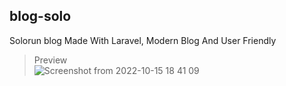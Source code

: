 ## blog-solo
Solorun blog Made With Laravel, Modern Blog And User Friendly

> Preview <br>
![Screenshot from 2022-10-15 18 41 09](https://user-images.githubusercontent.com/83684256/195984581-576a24c7-5460-4aae-a0ac-115cb4d64462.png)
